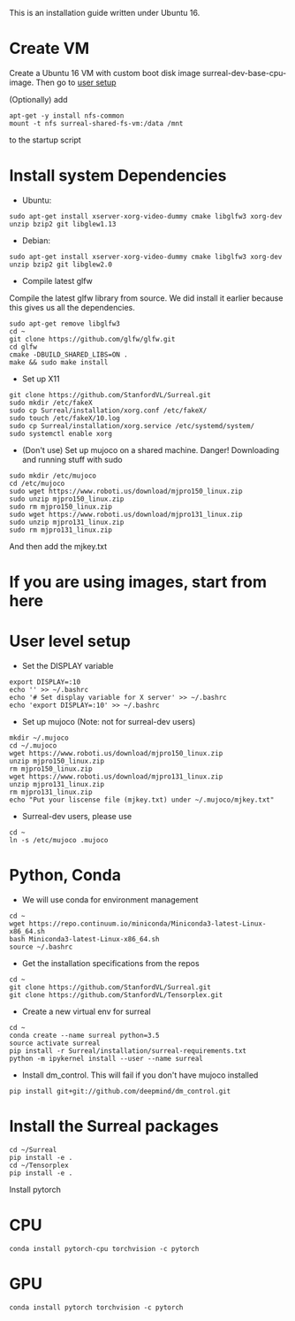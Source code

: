 This is an installation guide written under Ubuntu 16. 

# Create VM
Create a Ubuntu 16 VM with custom boot disk image surreal-dev-base-cpu-image. Then go to [user setup](#user-setup)

(Optionally) add 
```
apt-get -y install nfs-common
mount -t nfs surreal-shared-fs-vm:/data /mnt
```
to the startup script

# Install system Dependencies

* Ubuntu:
```
sudo apt-get install xserver-xorg-video-dummy cmake libglfw3 xorg-dev unzip bzip2 git libglew1.13
```

* Debian:
```
sudo apt-get install xserver-xorg-video-dummy cmake libglfw3 xorg-dev unzip bzip2 git libglew2.0
```

* Compile latest glfw

Compile the latest glfw library from source. We did install it earlier because this gives us all the dependencies.
```
sudo apt-get remove libglfw3
cd ~
git clone https://github.com/glfw/glfw.git
cd glfw
cmake -DBUILD_SHARED_LIBS=ON .
make && sudo make install
```

* Set up X11
```
git clone https://github.com/StanfordVL/Surreal.git
sudo mkdir /etc/fakeX
sudo cp Surreal/installation/xorg.conf /etc/fakeX/
sudo touch /etc/fakeX/10.log
sudo cp Surreal/installation/xorg.service /etc/systemd/system/
sudo systemctl enable xorg
```

* (Don't use) Set up mujoco on a shared machine. Danger! Downloading and running stuff with sudo
```
sudo mkdir /etc/mujoco
cd /etc/mujoco
sudo wget https://www.roboti.us/download/mjpro150_linux.zip
sudo unzip mjpro150_linux.zip
sudo rm mjpro150_linux.zip
sudo wget https://www.roboti.us/download/mjpro131_linux.zip
sudo unzip mjpro131_linux.zip
sudo rm mjpro131_linux.zip
```
And then add the mjkey.txt

<a name="user-setup"></a>
# If you are using images, start from here

# User level setup
* Set the DISPLAY variable
```
export DISPLAY=:10
echo '' >> ~/.bashrc 
echo '# Set display variable for X server' >> ~/.bashrc
echo 'export DISPLAY=:10' >> ~/.bashrc 
```

* Set up mujoco (Note: not for surreal-dev users)
```
mkdir ~/.mujoco
cd ~/.mujoco
wget https://www.roboti.us/download/mjpro150_linux.zip
unzip mjpro150_linux.zip
rm mjpro150_linux.zip
wget https://www.roboti.us/download/mjpro131_linux.zip
unzip mjpro131_linux.zip
rm mjpro131_linux.zip
echo "Put your liscense file (mjkey.txt) under ~/.mujoco/mjkey.txt"
```

* Surreal-dev users, please use
```
cd ~
ln -s /etc/mujoco .mujoco
```



# Python, Conda
* We will use conda for environment management
```
cd ~
wget https://repo.continuum.io/miniconda/Miniconda3-latest-Linux-x86_64.sh
bash Miniconda3-latest-Linux-x86_64.sh 
source ~/.bashrc 
```

* Get the installation specifications from the repos
```
cd ~
git clone https://github.com/StanfordVL/Surreal.git
git clone https://github.com/StanfordVL/Tensorplex.git
```

* Create a new virtual env for surreal
```
cd ~
conda create --name surreal python=3.5
source activate surreal
pip install -r Surreal/installation/surreal-requirements.txt
python -m ipykernel install --user --name surreal
```

* Install dm_control. This will fail if you don't have mujoco installed
```
pip install git+git://github.com/deepmind/dm_control.git
```

# Install the Surreal packages
```
cd ~/Surreal
pip install -e .
cd ~/Tensorplex
pip install -e .
```

Install pytorch
# CPU
```
conda install pytorch-cpu torchvision -c pytorch
```
# GPU
```
conda install pytorch torchvision -c pytorch
```


